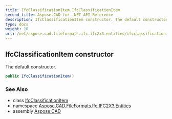 ```yaml
---
title: IfcClassificationItem.IfcClassificationItem
second_title: Aspose.CAD for .NET API Reference
description: IfcClassificationItem constructor. The default constructor
type: docs
weight: 10
url: /net/aspose.cad.fileformats.ifc.ifc2x3.entities/ifcclassificationitem/ifcclassificationitem/
---
```

## IfcClassificationItem constructor

The default constructor.

```csharp
public IfcClassificationItem()
```

### See Also

* class [IfcClassificationItem](../)
* namespace [Aspose.CAD.FileFormats.Ifc.IFC2X3.Entities](../../ifcclassificationitem/)
* assembly [Aspose.CAD](../../../)


